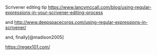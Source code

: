 Scrivener editing tip https://www.lancymccall.com/blog/using-regular-expressions-in-your-scrivener-editing-process

and http://www.deepspacecorps.com/using-regular-expressions-in-scrivener/

and, finally[@madison2005]

https://regex101.com/

